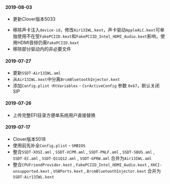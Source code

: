 #### 2019-08-03

+ 更新Clover版本5033

- 移除声卡注入`device-id`，修改`Air13IWL.kext`，声卡驱动`AppleALC.kext`可单独使用不在受`FakePCIID.kext`和`FakePCIID_Intel_HDMI_Audio.kext`影响，使用HDMI音频仍需`FakePCIID.kext`
- 移除部分驱动内的非必要文件

#### 2019-07-27

+ 更新`SSDT-Air13IWL.aml`
+ 从`Air13IWL.kext`中分离`BrcmBluetoothInjector.kext `
+ 添加`Config.plist` -`RtVariables` - `CsrActiveConfig` 参数  `0x67`，默认关闭SIP

#### 2019-07-26

+ 上传完整EFI目录方便单系统用户直接替换

#### 2019-07-17

+ Clover版本5018
+ 使用前先补全`Config.plist` - `SMBIOS`
+ 整合`SSDT-XOSI.aml` , `SSDT-XCPM.aml` , `SSDT-PNLF.aml` , `SSDT-SBUS.aml` , `SSDT-EC.aml` , `SSDT-Q11Q12.aml` , `SSDT-GPRW.aml` 合并为`Air13IWL.aml`
+ 整合`CPUFriendProvider.kext` , `FakePCIID_Intel_HDMI_Audio.kext` , `XHCI-unsupported.kext` , `USBPorts.kext` , `BrcmBluetoothInjector.kext` 合并为`SSDT-Air13IWL.kext`



